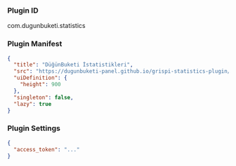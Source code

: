 ### Plugin ID

com.dugunbuketi.statistics

### Plugin Manifest

```json
{
  "title": "DüğünBuketi İstatistikleri",
  "src": "https://dugunbuketi-panel.github.io/grispi-statistics-plugin/build/",
  "uiDefinition": {
    "height": 900
  },
  "singleton": false,
  "lazy": true
}
```

### Plugin Settings

```json
{
  "access_token": "..."
}
```
